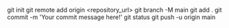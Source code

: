 git init
git remote add origin <repository_url>
git branch -M main
git add .
git commit -m 'Your commit message here!'
git status
git push -u origin main
